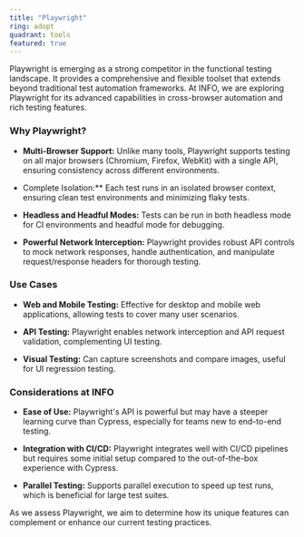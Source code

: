 ```yaml
---
title: "Playwright"
ring: adopt
quadrant: tools
featured: true
---
```

Playwright is emerging as a strong competitor in the functional testing landscape. It provides a comprehensive and flexible toolset that extends beyond traditional test automation frameworks. At INFO, we are exploring Playwright for its advanced capabilities in cross-browser automation and rich testing features.

  

### Why Playwright?

- **Multi-Browser Support:** Unlike many tools, Playwright supports testing on all major browsers (Chromium, Firefox, WebKit) with a single API, ensuring consistency across different environments.

- Complete Isolation:** Each test runs in an isolated browser context, ensuring clean test environments and minimizing flaky tests.

- **Headless and Headful Modes:** Tests can be run in both headless mode for CI environments and headful mode for debugging.

- **Powerful Network Interception:** Playwright provides robust API controls to mock network responses, handle authentication, and manipulate request/response headers for thorough testing.

  

### Use Cases

- **Web and Mobile Testing:** Effective for desktop and mobile web applications, allowing tests to cover many user scenarios.

- **API Testing:** Playwright enables network interception and API request validation, complementing UI testing.

- **Visual Testing:** Can capture screenshots and compare images, useful for UI regression testing.

  

### Considerations at INFO

- **Ease of Use:** Playwright's API is powerful but may have a steeper learning curve than Cypress, especially for teams new to end-to-end testing.

- **Integration with CI/CD:** Playwright integrates well with CI/CD pipelines but requires some initial setup compared to the out-of-the-box experience with Cypress.

- **Parallel Testing:** Supports parallel execution to speed up test runs, which is beneficial for large test suites.

  

As we assess Playwright, we aim to determine how its unique features can complement or enhance our current testing practices.